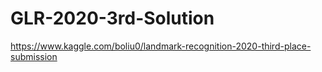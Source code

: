 # GLR-2020-3rd-Solution

https://www.kaggle.com/boliu0/landmark-recognition-2020-third-place-submission
